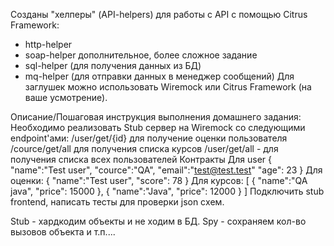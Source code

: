 Созданы "хелперы" (API-helpers) для работы с API с помощью Citrus Framework:
- http-helper
- soap-helper дополнительное, более сложное задание
- sql-helper (для получения данных из БД)
- mq-helper (для отправки данных в менеджер сообщений)
Для заглушек можно использовать Wiremock или Citrus Framework (на ваше усмотрение).

Описание/Пошаговая инструкция выполнения домашнего задания:
Необходимо реализовать Stub сервер на Wiremock со следующими endpoint'ами:
/user/get/{id} для получение оценки пользователя
/cource/get/all для получения списка курсов
/user/get/all - для получения списка всех пользователей Контракты Для user { "name":"Test user", "cource":"QA", "email":"test@test.test" "age": 23 } Для оценки: { "name":"Test user", "score": 78 } Для курсов: [ { "name":"QA java", "price": 15000 }, { "name":"Java", "price": 12000 } ] 
Подключить stub frontend, написать тесты для проверки json cхем.

Stub - хардкодим объекты и не ходим в БД. 
Spy - cохраняем кол-во вызовов объекта
и т.п....